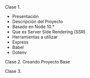 
Clase 1.

 - Presentación
 - Descripción del Proyecto
  - Basado en Node 10.*
  - Que es Server Side Rendering (SSR)
 - Herramientas a utilizar
  - Express
  - Babel
  - Dotenv

Clase 2.
  Creando Proyecto Base

Clase 3.
